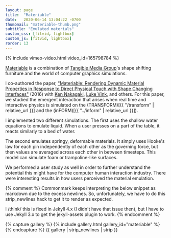```yaml
---
layout: page
title:  "Materiable"
date:   2020-06-14 13:04:22 -0700
thumbnail: "materiable-thumb.png"
subtitle: "Emulated materials"
custom_css: [fitvid, lightbox]
custom_js: [fitvid, lightbox]
rorder: 13
---
```


{% include vimeo-video.html video_id=165798784 %}

[Materiable]("http://tangible.media.mit.edu/project/materiable/") is a combination of [Tangible Media Group](http://tangible.media.mit.edu/)'s shape shifting furniture and the world of computer graphics simulations.

I co-authored the paper, ["Materiable: Rendering Dynamic Material Properties in Response to Direct Physical Touch with Shape Changing Interfaces"](http://tmg-trackr.media.mit.edu/publishedmedia/Papers/598-Materiable%20Rendering%20Dynamic%20Material/Published/PDF) (2016) with [Ken Nakagaki](http://ken-nakagaki.com/), [Luke Vink](http://www.lukevink.com/), and others. For this paper, we studied the emergent interaction that arises when real time and interactive physics is simulated on the (TRANSFORM)[{{ "/transform" | relative_url }}] and the (inFORM)[{{ "../inform" | relative_url }}]).

I implemented two different simulations. The first uses the shallow water equations to emulate liquid. When a user presses on a part of the table, it reacts similarly to a bed of water. 

The second emulates springy, deformable materials. It simply uses Hooke's law for each pin independently of each other as the governing force, but then values are averaged across each other in between timesteps. This model can simulate foam or trampoline-like surfaces.

We performed a user study as well in order to further understand the potential this might have for the computer human interaction industry. There were interesting results in how users perceived the material emulation.

{% comment %} 
Commonmark keeps interpreting the below snippet as markdown due to the excess newlines. So, unfortunately, we have to do this strip_newlines hack to get it to render as expected.

I /think/ this is fixed in Jekyll 4.x (I didn't have that issue then), but I have to use Jekyll 3.x to get the jekyll-assets plugin to work. 
{% endcomment %}

{% capture gallery %}
    {% include gallery.html gallery_id="materiable" %}
{% endcapture %}
{{ gallery | strip_newlines | strip }}